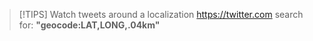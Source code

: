 
> [!TIPS] Watch tweets around a localization
https://twitter.com search for: **"geocode:LAT,LONG,.04km"**